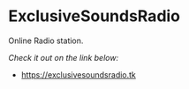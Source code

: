 # ExclusiveSoundsRadio
 
 Online Radio station.

_Check it out on the link below:_
- https://exclusivesoundsradio.tk
